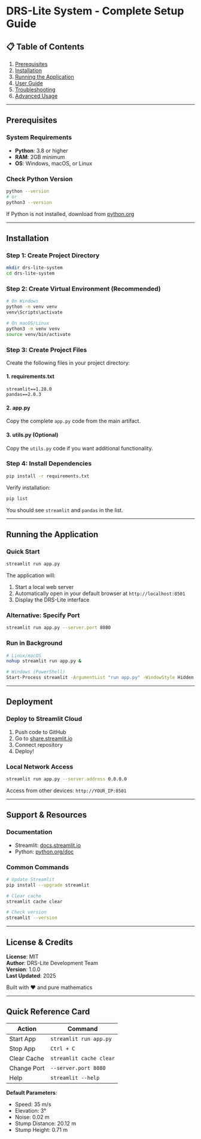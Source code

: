 # DRS-Lite System - Complete Setup Guide

## 📋 Table of Contents
1. [Prerequisites](#prerequisites)
2. [Installation](#installation)
3. [Running the Application](#running-the-application)
4. [User Guide](#user-guide)
5. [Troubleshooting](#troubleshooting)
6. [Advanced Usage](#advanced-usage)

---

## Prerequisites

### System Requirements
- **Python**: 3.8 or higher
- **RAM**: 2GB minimum
- **OS**: Windows, macOS, or Linux

### Check Python Version
```bash
python --version
# or
python3 --version
```

If Python is not installed, download from [python.org](https://www.python.org/downloads/)

---

## Installation

### Step 1: Create Project Directory
```bash
mkdir drs-lite-system
cd drs-lite-system
```

### Step 2: Create Virtual Environment (Recommended)
```bash
# On Windows
python -m venv venv
venv\Scripts\activate

# On macOS/Linux
python3 -m venv venv
source venv/bin/activate
```

### Step 3: Create Project Files

Create the following files in your project directory:

#### 1. requirements.txt
```
streamlit==1.28.0
pandas==2.0.3
```

#### 2. app.py
Copy the complete `app.py` code from the main artifact.

#### 3. utils.py (Optional)
Copy the `utils.py` code if you want additional functionality.

### Step 4: Install Dependencies
```bash
pip install -r requirements.txt
```

Verify installation:
```bash
pip list
```

You should see `streamlit` and `pandas` in the list.

---

## Running the Application

### Quick Start
```bash
streamlit run app.py
```

The application will:
1. Start a local web server
2. Automatically open in your default browser at `http://localhost:8501`
3. Display the DRS-Lite interface

### Alternative: Specify Port
```bash
streamlit run app.py --server.port 8080
```

### Run in Background
```bash
# Linux/macOS
nohup streamlit run app.py &

# Windows (PowerShell)
Start-Process streamlit -ArgumentList "run app.py" -WindowStyle Hidden
```

---

## Deployment

### Deploy to Streamlit Cloud
1. Push code to GitHub
2. Go to [share.streamlit.io](https://share.streamlit.io)
3. Connect repository
4. Deploy!

### Local Network Access
```bash
streamlit run app.py --server.address 0.0.0.0
```

Access from other devices: `http://YOUR_IP:8501`

---

## Support & Resources

### Documentation
- Streamlit: [docs.streamlit.io](https://docs.streamlit.io)
- Python: [python.org/doc](https://www.python.org/doc/)

### Common Commands
```bash
# Update Streamlit
pip install --upgrade streamlit

# Clear cache
streamlit cache clear

# Check version
streamlit --version
```

---

## License & Credits

**License**: MIT  
**Author**: DRS-Lite Development Team  
**Version**: 1.0.0  
**Last Updated**: 2025

Built with ❤️ and pure mathematics

---

## Quick Reference Card

| Action | Command |
|--------|---------|
| Start App | `streamlit run app.py` |
| Stop App | `Ctrl + C` |
| Clear Cache | `streamlit cache clear` |
| Change Port | `--server.port 8080` |
| Help | `streamlit --help` |

**Default Parameters**:
- Speed: 35 m/s
- Elevation: 3°
- Noise: 0.02 m
- Stump Distance: 20.12 m
- Stump Height: 0.71 m
